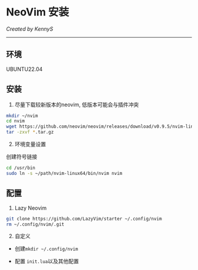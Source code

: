 # NeoVim 安装

*Created by KennyS*

---


## 环境

UBUNTU22.04


## 安装

1. 尽量下载较新版本的neovim, 低版本可能会与插件冲突

```bash
mkdir ~/nvim
cd nvim
wget https://github.com/neovim/neovim/releases/download/v0.9.5/nvim-linux64.tar.gz
tar -zxvf *.tar.gz
```


2. 环境变量设置

创建符号链接

```bash
cd /usr/bin
sudo ln -s ~/path/nvim-linux64/bin/nvim nvim
```


## 配置

1. Lazy Neovim

```bash
git clone https://github.com/LazyVim/starter ~/.config/nvim
rm ~/.config/nvim/.git
```


2. 自定义

- 创建```mkdir ~/.config/nvim```

- 配置 ```init.lua```以及其他配置